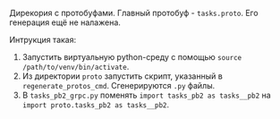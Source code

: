 Дирекория с протобуфами. Главный протобуф - `tasks.proto`. Его генерация ещё не налажена. 

Интрукция такая:

1. Запустить виртуальную python-среду с помощью `source /path/to/venv/bin/activate`. 
2. Из директории `proto` запустить скрипт, указанный в `regenerate_protos_cmd`. Сгенерируются `.py` файлы.
3. В `tasks_pb2_grpc.py` поменять `import tasks_pb2 as tasks__pb2` на `import proto.tasks_pb2 as tasks__pb2`. 